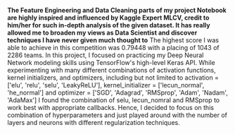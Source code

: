 **The Feature Engineering and Data Cleaning parts of my project Notebook are highly inspired and influenced by Kaggle Expert MLCV, credit to him/her for such in-depth analysis of the given dataset. It has really allowed me to broaden my views as Data Scientist and discover techniques I have never given much thought to**
The highest score I was able to achieve in this competition was 0.79448 with a placing of 1043 of 2286 teams. In this project, I focused on practicing my Deep Neural Network modeling skills using TensorFlow's high-level Keras API. While experimenting with many different combinations of activation functions, kernel initializers, and optimizers, including but not limited to activation = ['elu', 'relu', 'selu', 'LeakyReLU'], kernel_initializer = ['lecun_normal', 'he_normal'] and optimizer = ['SGD', 'Adagrad', 'RMSprop', 'Adam', 'Nadam', 'AdaMax'] I found the combination of selu, lecun_nomral and RMSprop to work best with appropriate callbacks. Hence, I decided to focus on this combination of hyperparameters and just played around with the number of layers and neurons with different regularization techniques.

